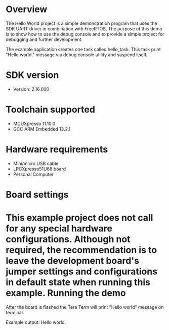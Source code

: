 Overview
========
The Hello World project is a simple demonstration program that uses the SDK UART driver in
combination with FreeRTOS. The purpose of this demo is to show how to use the debug console and to
provide a simple project for debugging and further development.

The example application creates one task called hello_task. This task print "Hello world." message
via debug console utility and suspend itself.




SDK version
===========
- Version: 2.16.000

Toolchain supported
===================
- MCUXpresso  11.10.0
- GCC ARM Embedded  13.2.1

Hardware requirements
=====================
- Mini/micro USB cable
- LPCXpresso51U68 board
- Personal Computer

Board settings
==============
This example project does not call for any special hardware configurations.
Although not required, the recommendation is to leave the development board's jumper settings
and configurations in default state when running this example.
Running the demo
================
After the board is flashed the Tera Term will print "Hello world" message on terminal.

Example output:
Hello world.
